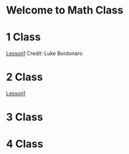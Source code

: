 # Welcome to Math Class

# 1 Class
[Lesson1](https://dwraft.github.io/1Class/Factoring_1-slides.pdf)
Credit: Luke Bordonaro
# 2 Class


[Lesson1](https://dwraft.github.io/2Class/Lesson1.html)

# 3 Class


# 4 Class